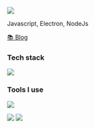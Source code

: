 <picture>
  <img src="https://readme-typing-svg.demolab.com?font=Fira+Code&weight=600&size=24&pause=1000&color=5086A1FF&center=true&vCenter=true&random=false&width=280&lines=Hi%2CI'm+YUN73R%F0%9F%91%8B">
</picture>

Javascript, Electron, NodeJs

[📚 Blog](https://yun73r.netlify.app/)


### Tech stack

<picture><img src="https://skillicons.dev/icons?i=ts,nodejs,react,vue,nextjs,nuxtjs,electron"></picture>

### Tools I use

<picture><img src="https://skillicons.dev/icons?i=vscode,webpack,vite,rollup,gulp,git,githubactions,vercel,netlify,pnpm"></picture>

<picture>
  <source
    srcset="https://github-readme-stats.vercel.app/api?username=yun73r&show_icons=true&hide_border=true&line_height=24&theme=dark"
    media="(prefers-color-scheme: dark)"
  />
  <img src="https://github-readme-stats.vercel.app/api?username=yun73r&show_icons=true&hide_border=true&line_height=24" />
</picture>
<picture>
  <source
    srcset="https://github-readme-stats.vercel.app/api/top-langs/?username=yun73r&layout=compact&hide_border=true&langs_count=8&theme=dark"
    media="(prefers-color-scheme: dark)"
  />
  <img src="https://github-readme-stats.vercel.app/api/top-langs/?username=yun73r&layout=compact&hide_border=true&langs_count=8" />
</picture>
